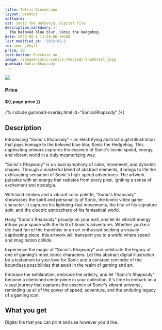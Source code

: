 ```yaml
---
title: Tetris Dreamscape
layout: product
software: 
cat: Sonic the Hedgehog, Digital file
description_markdown: >-
  The beloved blue blur, Sonic the Hedgehog.
date: 2023-06-1 11:48:06 +0100
last_modified_at: '2023-06-1'
id: soon-jekyll
price: 20
text-button: Purchase on
image: /images/sonic/sonics-rhapsody-thumbnail.jpeg
gumroad: SonicsRhapsody
---
```

<a href="https://wooley.gumroad.com/l/SonicsRhapsody" class="no-underline pv2 grow db"><img class="w-100" src="{{site.baseurl}}/images/sonic/sonics-rhapsody-mock.jpeg"></a>

### Price
<h4 itemprop="priceCurrency" content="USD">$<span itemprop="price" content="{{ page.price }}">{{ page.price }}</span></h4>

{% include gumroad-overlay.html id="SonicsRhapsody" %}

## Description
Introducing "Sonic's Rhapsody" – an electrifying abstract digital illustration that pays homage to the beloved blue blur, Sonic the Hedgehog. This captivating artwork captures the essence of Sonic's iconic speed, energy, and vibrant world in a truly mesmerizing way.

"Sonic's Rhapsody" is a visual symphony of color, movement, and dynamic shapes. Through a masterful blend of abstract elements, it brings to life the exhilarating sensation of Sonic's high-speed adventures. The artwork pulsates with an energy that radiates from every pixel, igniting a sense of excitement and nostalgia.

With bold strokes and a vibrant color palette, "Sonic's Rhapsody" showcases the spirit and personality of Sonic, the iconic video game character. It captures his lightning-fast movements, the blur of his signature spin, and the electric atmosphere of his fantastical world.

Hang "Sonic's Rhapsody" proudly on your wall, and let its vibrant energy infuse your space with the thrill of Sonic's adventures. Whether you're a die-hard fan of the franchise or an art enthusiast seeking a visually captivating piece, this artwork will transport you to a world where speed and imagination collide.

Experience the magic of "Sonic's Rhapsody" and celebrate the legacy of one of gaming's most iconic characters. Let this abstract digital illustration be a testament to your love for Sonic and a constant reminder of the boundless possibilities that await in the realm of gaming and art.

Embrace the exhilaration, embrace the artistry, and let "Sonic's Rhapsody" become a cherished centerpiece in your collection. It's time to embark on a visual journey that captures the essence of Sonic's vibrant universe, reminding us all of the power of speed, adventure, and the enduring legacy of a gaming icon.

## What you get

Digital file that you can print and use however you'd like.